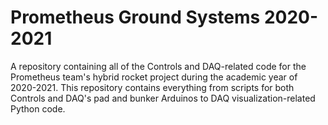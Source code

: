 # Prometheus Ground Systems 2020-2021
A repository containing all of the Controls and DAQ-related code for the Prometheus team's hybrid rocket project during the academic year of 2020-2021. This repository contains everything from scripts for both Controls and DAQ's pad and bunker Arduinos to DAQ visualization-related Python code.
